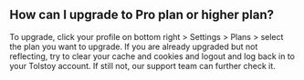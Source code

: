 ## How can I upgrade to Pro plan or higher plan?

To upgrade, click your profile on bottom right > Settings > Plans > select the plan you want to upgrade.
If you are already upgraded but not reflecting, try to clear your cache and cookies and logout and log back in to your Tolstoy account. If still not, our support team can further check it.
